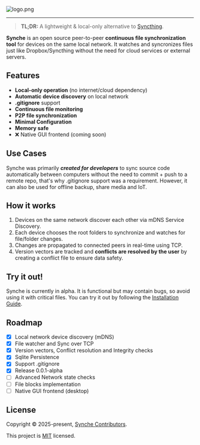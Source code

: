 ![logo.png](https://i.postimg.cc/mDzfDtcj/logo.png)

---

> **TL;DR:** A lightweight & local-only alternative to [Syncthing](https://syncthing.net/).

**Synche** is an open source peer-to-peer **continuous file synchronization tool** for devices on the same local network. It watches and syncronizes files just like Dropbox/Syncthing without the need for cloud services or external servers.

## Features

- **Local-only operation** (no internet/cloud dependency)
- **Automatic device discovery** on local network
- **.gitignore** support
- **Continuous file monitoring**
- **P2P file synchronization**
- **Minimal Configuration**
- **Memory safe**
- ❌ Native GUI frontend (coming soon)

## Use Cases

Synche was primarily _**created for developers**_ to sync source code automatically between computers without the need to commit + push to a remote repo, that's why .gitignore support was a requirement. However, it can also be used for offline backup, share media and IoT.

## How it works

1. Devices on the same network discover each other via mDNS Service Discovery.
2. Each device chooses the root folders to synchronize and watches for file/folder changes.
3. Changes are propagated to connected peers in real-time using TCP.
4. Version vectors are tracked and **conflicts are resolved by the user** by creating a conflict file to ensure data safety.

## Try it out!

Synche is currently in alpha. It is functional but may contain bugs, so avoid using it with critical files. You can try it out by following the [Installation Guide](https://github.com/matx64/synche/blob/main/INSTALL.md).

## Roadmap

- [x] Local network device discovery (mDNS)
- [x] File watcher and Sync over TCP
- [x] Version vectors, Conflict resolution and Integrity checks
- [x] Sqlite Persistence
- [x] Support .gitignore
- [x] Release 0.0.1-alpha
- [ ] Advanced Network state checks
- [ ] File blocks implementation
- [ ] Native GUI frontend (desktop)

## License

Copyright © 2025-present, [Synche Contributors](https://github.com/matx64/synche/graphs/contributors).

This project is [MIT](https://github.com/matx64/synche/blob/main/LICENSE) licensed.
